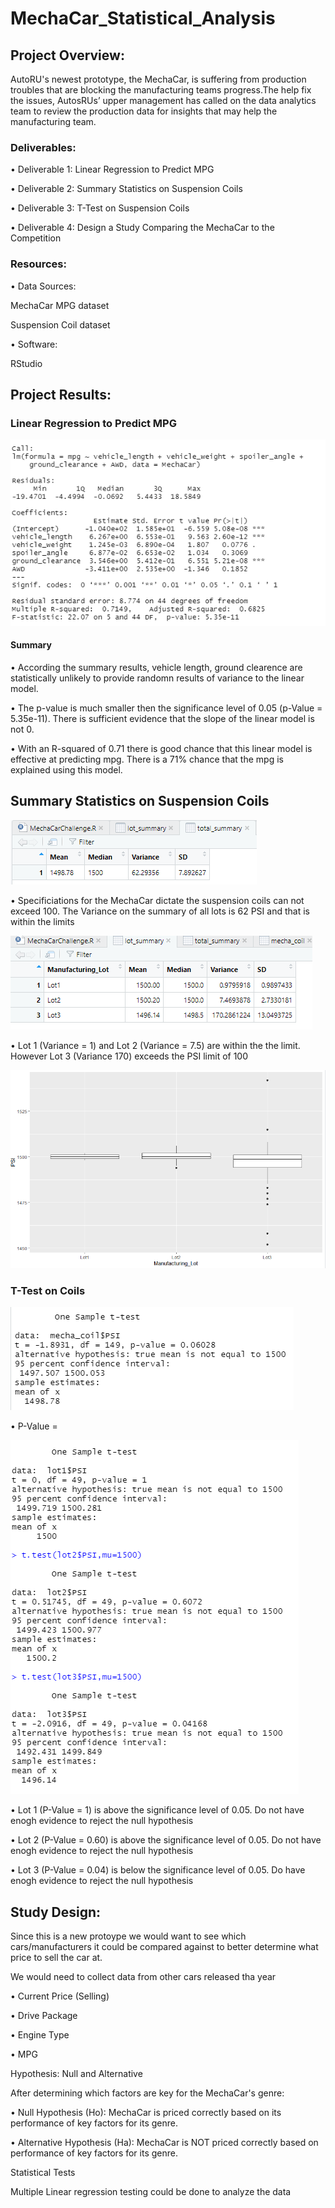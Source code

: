 
# MechaCar_Statistical_Analysis

## Project Overview:

AutoRU's newest prototype, the MechaCar, is suffering from production troubles that are blocking the manufacturing teams progress.The help fix the issues, AutosRUs’ upper management has called on the data analytics team to review the production data for insights that may help the manufacturing team.

### Deliverables:

•	Deliverable 1: Linear Regression to Predict MPG

•	Deliverable 2: Summary Statistics on Suspension Coils

•	Deliverable 3: T-Test on Suspension Coils

•	Deliverable 4: Design a Study Comparing the MechaCar to the Competition

### Resources:

•	Data Sources:

MechaCar MPG dataset

Suspension Coil dataset

•	Software:

RStudio

## Project Results:

### Linear Regression to Predict MPG


![](Pics/Linear%20Regression.png)

#### Summary

•	According the summary results, vehicle length, ground clearence are statistically unlikely to provide randomn results of variance to the linear model. 

•	The p-value is much smaller then the significance level of 0.05 (p-Value = 5.35e-11). There is sufficient evidence that the slope of the linear model is not 0.

•	With an R-squared of 0.71 there is good chance that this linear model is effective at predicting mpg. There is a 71% chance that the mpg is explained using this model.


## Summary Statistics on Suspension Coils

![](Pics/Total%20Summary.png)


•	Specificiations for the MechaCar dictate the suspension coils can not exceed 100. The Variance on the summary of all lots is 62 PSI and that is within the limits


![](Pics/Lot%20Summary.png)


•	Lot 1 (Variance = 1) and Lot 2 (Variance = 7.5) are within the the limit. However Lot 3 (Variance 170) exceeds the PSI limit of 100


![](Pics/Box%20Plot.png)

### T-Test on Coils


![](Pics/Sample%20T-Test.png)


•	P-Value = 

![](Pics/T%20Test%20Lots.png)


•	Lot 1 (P-Value = 1) is above the significance level of 0.05. Do not have enogh evidence to reject the null hypothesis

•	Lot 2 (P-Value = 0.60) is above the significance level of 0.05. Do not have enogh evidence to reject the null hypothesis

•	Lot 3 (P-Value = 0.04) is below the significance level of 0.05. Do have enogh evidence to reject the null hypothesis

## Study Design:

Since this is a new protoype we would want to see which cars/manufacturers it could be compared against to better determine what price to sell the car at.

We would need to collect data from other cars released tha year

•	Current Price (Selling)

•	Drive Package

•	Engine Type

•	MPG 

Hypothesis: Null and Alternative

After determining which factors are key for the MechaCar's genre:

•	Null Hypothesis (Ho): MechaCar is priced correctly based on its performance of key factors for its genre.

•	Alternative Hypothesis (Ha): MechaCar is NOT priced correctly based on performance of key factors for its genre.

Statistical Tests

Multiple Linear regression testing could be done to analyze the data




